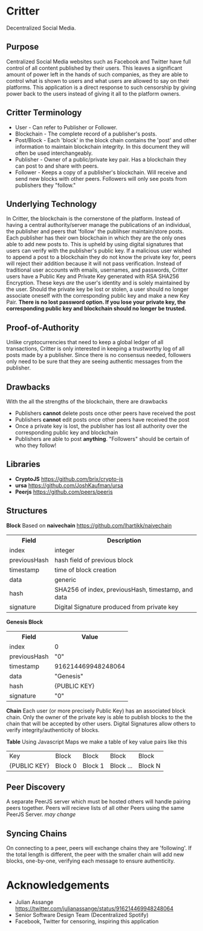 # Critter
Decentralized Social Media.
## Purpose
Centralized Social Media websites such as Facebook and Twitter have full control of all content published by their users. This leaves a significant amount of power left in the hands of such companies, as they are able to control what is shown to users and what users are allowed to say on their platforms. This application is a direct response to such censorship by giving power back to the users instead of giving it all to the platform owners. 

## Critter Terminology
* User - Can refer to Publisher or Follower.
* Blockchain - The complete record of a publisher's posts. 
* Post/Block - Each 'block' in the block chain contains the 'post' and other information to maintain blockchain integrity. In this document they will often be used interchangeably.
* Publisher - Owner of a public/private key pair. Has a blockchain they can post to and share with peers.
* Follower - Keeps a copy of a publisher's blockchain. Will receive and send new blocks with other peers. Followers will only see posts from publishers they "follow."

## Underlying Technology
In Critter, the blockchain is the cornerstone of the platform. Instead of having a central authority/server manage the publications of an individual, the publisher and peers that 'follow' the publihser maintain/store posts. Each publisher has their own blockchain in which they are the only ones able to add new posts to. This is upheld by using digital signatures that users can verify with the publisher's public key. If a malicious user wished to append a post to a blockchain they do not know the private key for, peers will reject their addition because it will not pass verification.
Instead of traditional user accounts with emails, usernames, and passwords, Critter users have a Public Key and Private Key generated with RSA SHA256 Encryption. These keys *are*  the user's identity and is solely maintained by the user. Should the private key be lost or stolen, a user should no longer associate oneself with the corresponding public key and make a new Key Pair.
__There is no lost password option. If you lose your private key, the corresponding public key and blockchain should no longer be trusted.__

## Proof-of-Authority
Unlike cryptocurrencies that need to keep a global ledger of all transactions, Critter is only interested in keeping a trustworthy log of all posts made by a publisher. Since there is no consensus needed, followers only need to be sure that they are seeing authentic messages from the publisher. 

## Drawbacks
With the all the strengths of the blockchain, there are drawbacks
* Publishers __cannot__ delete posts once other peers have received the post
* Publishers __cannot__ edit posts once other peers have received the post
* Once a private key is lost, the publisher has lost all authority over the corresponding public key and blockchain
* Publishers are able to post __anything__. "Followers" should be certain of who they follow!

## Libraries
* __CryptoJS__ https://github.com/brix/crypto-js
* __ursa__ https://github.com/JoshKaufman/ursa
* __Peerjs__ https://github.com/peers/peerjs
## Structures
__Block__
Based on __naivechain__ https://github.com/lhartikk/naivechain
<table>
  <tr>
    <th>Field</th>
    <th>Description</th> 
  </tr>
  <tr>
    <td>index</td>
    <td>integer</td>
  </tr>
  <tr>
    <td>previousHash</td>
    <td>hash field of previous block</td>
  </tr>
  <tr>
    <td>timestamp</td>
    <td>time of block creation</td>
  </tr>
  <tr>
    <td>data</td>
    <td>generic</td>
  </tr>
  <tr>
    <td>hash</td>
    <td>SHA256 of index, previousHash, timestamp, and data</td>
  </tr>
  <tr>
    <td>signature</td>
    <td>Digital Signature produced from private key</td>
  </tr>
</table>

__Genesis Block__

<table>
  <tr>
    <th>Field</th>
    <th>Value</th> 
  </tr>
  <tr>
    <td>index</td>
    <td>0</td>
  </tr>
  <tr>
    <td>previousHash</td>
    <td>"0"</td>
  </tr>
  <tr>
    <td>timestamp</td>
    <td>916214469948248064</td>
  </tr>
  <tr>
    <td>data</td>
    <td>"Genesis"</td>
  </tr>
  <tr>
    <td>hash</td>
    <td>{PUBLIC KEY}</td>
  </tr>
  <tr>
    <td>signature</td>
    <td>"0"</td>
  </tr>
</table>

__Chain__
Each user (or more precisely Public Key) has an associated block chain. Only the owner of the private key is able to publish blocks to the the chain that will be accepted by other users. Digital Signatures allow others to verify integrity/authenticity of blocks.

__Table__
Using Javascript Maps we make a table of key value pairs like this
<table>
  <tr>
    <td>Key</td>
    <td>Block</td>
    <td>Block</td>
    <td>Block</td>
    <td>Block</td>
  </tr>
  <tr>
    <td>{PUBLIC KEY}</td>
    <td>Block 0</td>
    <td>Block 1</td>
    <td>Block ...</td>
    <td>Block N</td>
  </tr>
 </table>

## Peer Discovery
A separate PeerJS server which must be hosted others will handle pairing peers together. Peers will recieve lists of all other Peers using the same PeerJS Server. *may change*

## Syncing Chains
On connecting to a peer, peers will exchange chains they are 'following'. If the total length is different, the peer with the smaller chain will add new blocks, one-by-one, verifying each message to ensure authenticity. 

# Acknowledgements
* Julian Assange https://twitter.com/julianassange/status/916214469948248064
* Senior Software Design Team (Decentralized Spotify)
* Facebook, Twitter for censoring, inspiring this application

